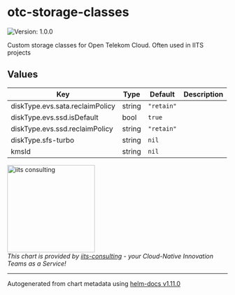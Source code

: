 # otc-storage-classes

![Version: 1.0.0](https://img.shields.io/badge/Version-1.0.0-informational?style=flat-square)

Custom storage classes for Open Telekom Cloud. Often used in IITS projects

## Values

| Key | Type | Default | Description |
|-----|------|---------|-------------|
| diskType.evs.sata.reclaimPolicy | string | `"retain"` |  |
| diskType.evs.ssd.isDefault | bool | `true` |  |
| diskType.evs.ssd.reclaimPolicy | string | `"retain"` |  |
| diskType.sfs-turbo | string | `nil` |  |
| kmsId | string | `nil` |  |

<img src="https://iits-consulting.de/wp-content/uploads/2021/08/iits-logo-2021-red-square-xl.png"
alt="iits consulting" id="logo" width="200" height="200">
<br>
*This chart is provided by [iits-consulting](https://iits-consulting.de/) - your Cloud-Native Innovation Teams as a Service!*

----------------------------------------------
Autogenerated from chart metadata using [helm-docs v1.11.0](https://github.com/norwoodj/helm-docs/releases/v1.11.0)
